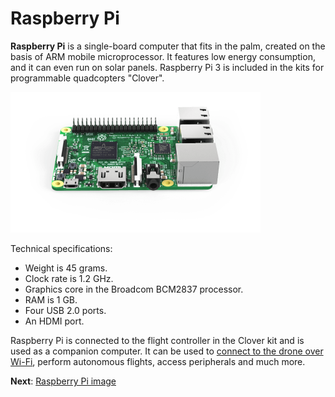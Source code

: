 Raspberry Pi
============

**Raspberry Pi** is a single-board computer that fits in the palm, created on the basis of ARM mobile microprocessor. It features low energy consumption, and it can even run on solar panels. Raspberry Pi 3 is included in the kits for programmable quadcopters "Clover".

<img src="../assets/raspberry.png" class="center zoom" alt="Raspberry Pi 3" width="400">

Technical specifications:

* Weight is 45 grams.
* Clock rate is 1.2 GHz.
* Graphics core in the Broadcom BCM2837 processor.
* RAM is 1 GB.
* Four USB 2.0 ports.
* An HDMI port.

Raspberry Pi is connected to the flight controller in the Clover kit and is used as a companion computer. It can be used to [connect to the drone over Wi-Fi](wifi.md), perform autonomous flights, access peripherals and much more.

**Next**: [Raspberry Pi image](image.md)
